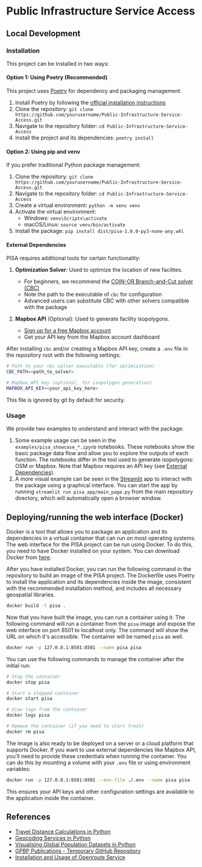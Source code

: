 # Public Infrastructure Service Access

## Local Development

### Installation

This project can be installed in two ways:

#### Option 1: Using Poetry (Recommended)

This project uses [Poetry](https://python-poetry.org/) for dependency and packaging management.

1. Install Poetry by following the [official installation instructions](https://python-poetry.org/docs/#installation)
2. Clone the repository: `git clone https://github.com/yourusername/Public-Infrastructure-Service-Access.git`
3. Navigate to the repository folder: `cd Public-Infrastructure-Service-Access`
4. Install the project and its dependencies: `poetry install`

#### Option 2: Using pip and venv

If you prefer traditional Python package management:

1. Clone the repository: `git clone https://github.com/yourusername/Public-Infrastructure-Service-Access.git`
2. Navigate to the repository folder: `cd Public-Infrastructure-Service-Access`
3. Create a virtual environment: `python -m venv venv`
4. Activate the virtual environment:
   - Windows: `venv\Scripts\activate`
   - macOS/Linux: `source venv/bin/activate`
5. Install the package: `pip install dist/pisa-1.0.0-py3-none-any.whl`

#### External Dependencies

PISA requires additional tools for certain functionality:

1. **Optimization Solver**: Used to optimize the location of new facilites.
   - For beginners, we recommend the [COIN-OR Branch-and-Cut solver (CBC)](https://github.com/coin-or/Cbc#download)
   - Note the path to the executable of `cbc` for configuration
   - Advanced users can substitute CBC with other solvers compatible with the package

2. **Mapbox API** (Optional): Used to generate facility isopolygons.
   - [Sign up for a free Mapbox account](https://www.mapbox.com/signup/)
   - Get your API key from the Mapbox account dashboard

After installing `cbc` and/or creating a Mapbox API key, create a `.env` file in the repository root with the following settings:

```sh
# Path to your cbc solver executable (for optimization)
CBC_PATH=<path_to_solver>

# Mapbox API key (optional, for isopolygon generation)
MAPBOX_API_KEY=<your_api_key_here>
```

This file is ignored by git by default for security.

### Usage

We provide two examples to understand and interact with the package: 

1. Some example usage can be seen in the `examples/pisa_showcase_*.ipynb` notebooks. These notebooks show the basic package data flow and allow you to explore the outputs of each function. The notebooks differ in the tool used to generate isopolygons: OSM or Mapbox. Note that Mapbox requires an API key (see [External Dependencies](#external-dependencies)).
2. A more visual example can be seen in the [Streamlit](https://streamlit.io/) app to interact with the package using a graphical interface. You can start the app by running `streamlit run pisa_app/main_page.py` from the main repository directory, which will automatically open a browser window.

## Deploying/running the web interface (Docker)

Docker is a tool that allows you to package an application and its dependencies in a virtual container that can run on most operating systems. The web interface for the PISA project can be run using Docker. To do this, you need to have Docker installed on your system. You can download Docker from [here](https://www.docker.com/products/docker-desktop).

After you have installed Docker, you can run the following command in the repository to build an image of the PISA project. The Dockerfile uses Poetry to install the application and its dependencies inside the image, consistent with the recommended installation method, and includes all necessary geospatial libraries.

```sh
docker build -t pisa .
```

Now that you have built the image, you can run a container using it. The following command will run a container from the `pisa` image and expose the web interface on port 8501 to localhost only. The command will show the URL on which it's accessible. The container will be named `pisa` as well.

```sh
docker run -p 127.0.0.1:8501:8501 --name pisa pisa
```

You can use the following commands to manage the container after the initial run:

```sh
# Stop the container
docker stop pisa

# Start a stopped container
docker start pisa

# View logs from the container
docker logs pisa

# Remove the container (if you need to start fresh)
docker rm pisa
```

The image is also ready to be deployed on a server or a cloud platform that supports Docker. If you want to use external dependencies like Mapbox API, you'll need to provide these credentials when running the container. You can do this by mounting a volume with your `.env` file or using environment variables:

```sh
docker run -p 127.0.0.1:8501:8501 --env-file ./.env --name pisa pisa
```

This ensures your API keys and other configuration settings are available to the application inside the container.

## References
- [Travel Distance Calculations in Python](https://pythoncharmers.com/blog/travel-distance-python-with-geopandas-folium-alphashape-osmnx-buffer.html)
- [Geocoding Services in Python](https://towardsdatascience.com/comparison-of-geocoding-services-applied-to-stroke-care-facilities-in-vietnam-with-python-ff0ba753a590)
- [Visualising Global Population Datasets in Python](https://towardsdatascience.com/visualising-global-population-datasets-with-python-c87bcfc8c6a6)
- [GPBP Publications - Temporary GitHub Repository](https://github.com/Analytics-for-a-Better-World/GPBP_Analytics_Tools)
- [Installation and Usage of Openroute Service](https://giscience.github.io/openrouteservice/installation/Installation-and-Usage.html)

